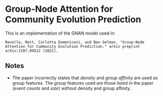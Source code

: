 # Group-Node Attention for Community Evolution Prediction

This is an implementation of the GNAN model used in:

```
Revelle, Matt, Carlotta Domeniconi, and Ben Gelman. "Group-Node Attention for Community Evolution Prediction." arXiv preprint arXiv:2107.04522 (2021).
```

## Notes

* The paper incorrectly states that _density_ and _group affinity_ are used as group features. The group features used are those listed in the paper (_event counts_ and _size_) without density and group affinity.